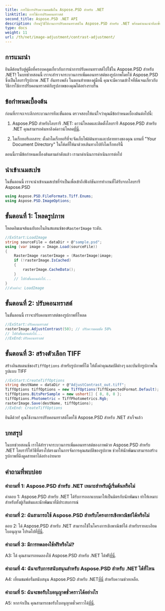 ```yaml
---
title: การใช้การปรับความคมชัดใน Aspose.PSD สำหรับ .NET
linktitle: การใช้การปรับคอนทราสต์
second_title: Aspose.PSD .NET API
description: เรียนรู้วิธีใช้งานการปรับคอนทราสต์ใน Aspose.PSD สำหรับ .NET พร้อมคำแนะนำทีละขั้นตอนนี้
type: docs
weight: 11
url: /th/net/image-adjustment/contrast-adjustment/
---
```

## การแนะนำ

ยินดีต้อนรับสู่คู่มือที่ครอบคลุมเกี่ยวกับการนำการปรับคอนทราสต์ไปใช้ใน Aspose.PSD สำหรับ .NET! ในบทช่วยสอนนี้ เราจะสำรวจกระบวนการเพิ่มคอนทราสต์ของรูปภาพโดยใช้ Aspose.PSD ซึ่งเป็นไลบรารีรูปภาพ .NET อันทรงพลัง ในตอนท้ายของคู่มือนี้ คุณจะมีความเข้าใจที่ชัดเจนเกี่ยวกับวิธีการใช้การปรับคอนทราสต์กับรูปภาพของคุณได้อย่างราบรื่น

## ข้อกำหนดเบื้องต้น

ก่อนที่เราจะเจาะลึกกระบวนการทีละขั้นตอน ตรวจสอบให้แน่ใจว่าคุณมีข้อกำหนดเบื้องต้นต่อไปนี้:

1.  Aspose.PSD สำหรับไลบรารี .NET: ดาวน์โหลดและติดตั้งไลบรารี Aspose.PSD สำหรับ .NET คุณสามารถค้นหาลิงค์ดาวน์โหลด[ที่นี่](https://releases.aspose.com/psd/net/).

2. ไดเร็กทอรีเอกสาร: ตั้งค่าไดเร็กทอรีที่จะจัดเก็บไฟล์ต้นทางและปลายทางของคุณ แทนที่ "Your Document Directory" ในโค้ดที่ให้มาด้วยเส้นทางไปยังไดเร็กทอรีนี้

ตอนนี้เรามีข้อกำหนดเบื้องต้นตามลำดับแล้ว เรามาดำเนินการดำเนินการต่อไป

## นำเข้าเนมสเปซ

ในขั้นตอนนี้ เราจะนำเข้าเนมสเปซที่จำเป็นเพื่อเข้าถึงฟังก์ชันการทำงานที่ได้รับจากไลบรารี Aspose.PSD

```csharp
using Aspose.PSD.FileFormats.Tiff.Enums;
using Aspose.PSD.ImageOptions;
```

## ขั้นตอนที่ 1: โหลดรูปภาพ

 โหลดอิมเมจต้นฉบับลงในอินสแตนซ์ของ`RasterImage` ระดับ.

```csharp
//ExStart:LoadImage
string sourceFile = dataDir + @"sample.psd";
using (var image = Image.Load(sourceFile))
{
    RasterImage rasterImage = (RasterImage)image;
    if (!rasterImage.IsCached)
    {
        rasterImage.CacheData();
    }
    // ไปยังขั้นตอนต่อไป...
}
//ตัวอย่าง: LoadImage
```

## ขั้นตอนที่ 2: ปรับคอนทราสต์

ในขั้นตอนนี้ เราจะปรับคอนทราสต์ของรูปภาพที่โหลด

```csharp
//ExStart:ปรับคอนทราสต์
rasterImage.AdjustContrast(50); // ปรับความคมชัด 50%
// ไปยังขั้นตอนต่อไป...
//ExEnd:ปรับคอนทราสต์
```

## ขั้นตอนที่ 3: สร้างตัวเลือก TIFF

 สร้างอินสแตนซ์ของ`TiffOptions` สำหรับรูปภาพที่ได้ ให้ตั้งค่าคุณสมบัติต่างๆ และบันทึกรูปภาพในรูปแบบ TIFF

```csharp
//ExStart:CreateTiffOptions
string destName = dataDir + @"AdjustContrast_out.tiff";
TiffOptions tiffOptions = new TiffOptions(TiffExpectedFormat.Default);
tiffOptions.BitsPerSample = new ushort[] { 8, 8, 8 };
tiffOptions.Photometric = TiffPhotometrics.Rgb;
rasterImage.Save(destName, tiffOptions);
//ExEnd: CreateTiffOptions
```

ยินดีด้วย! คุณใช้งานการปรับคอนทราสต์โดยใช้ Aspose.PSD สำหรับ .NET สำเร็จแล้ว

## บทสรุป

ในบทช่วยสอนนี้ เราได้สำรวจกระบวนการเพิ่มคอนทราสต์ของภาพด้วย Aspose.PSD สำหรับ .NET ไลบรารีให้วิธีที่ตรงไปตรงมาในการจัดการคุณสมบัติของรูปภาพ ช่วยให้นักพัฒนาสามารถสร้างรูปภาพที่ดึงดูดสายตาได้อย่างง่ายดาย

## คำถามที่พบบ่อย

### คำถามที่ 1: Aspose.PSD สำหรับ .NET เหมาะสำหรับผู้เริ่มต้นหรือไม่

คำตอบ 1: Aspose.PSD สำหรับ .NET ได้รับการออกแบบมาให้เป็นมิตรกับนักพัฒนา ทำให้เหมาะสำหรับทั้งผู้เริ่มต้นและนักพัฒนาที่มีประสบการณ์

### คำถามที่ 2: ฉันสามารถใช้ Aspose.PSD สำหรับโครงการเชิงพาณิชย์ได้หรือไม่

 ตอบ 2: ได้ Aspose.PSD สำหรับ .NET สามารถใช้ในโครงการเชิงพาณิชย์ได้ สำหรับรายละเอียดใบอนุญาต โปรดไปที่[ที่นี่](https://purchase.aspose.com/buy).

### คำถามที่ 3: มีการทดลองใช้ฟรีหรือไม่?

 A3: ได้ คุณสามารถทดลองใช้ Aspose.PSD สำหรับ .NET ได้ฟรี[ที่นี่](https://releases.aspose.com/).

### คำถามที่ 4: ฉันจะรับการสนับสนุนสำหรับ Aspose.PSD สำหรับ .NET ได้ที่ไหน

 A4: เยี่ยมชมฟอรั่มสนับสนุน Aspose.PSD สำหรับ .NET[ที่นี่](https://forum.aspose.com/c/psd/34) สำหรับความช่วยเหลือ.

### คำถามที่ 5: ฉันจะขอรับใบอนุญาตชั่วคราวได้อย่างไร

 A5: หากจำเป็น คุณสามารถขอรับใบอนุญาตชั่วคราวได้[ที่นี่](https://purchase.aspose.com/temporary-license/).